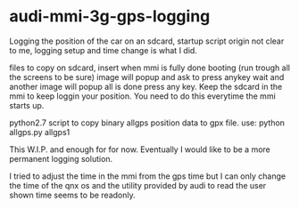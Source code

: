 # audi-mmi-3g-gps-logging
Logging the position of the car on an sdcard, startup script origin not clear to me, logging setup and time change is what I did.

files to copy on sdcard, insert when mmi is fully done booting (run trough all the screens to be sure)
image will popup and ask to press anykey wait and another image will popup all is done press any key. 
Keep the sdcard in the mmi to keep loggin your position.
You need to do this everytime the mmi starts up.

python2.7 script to copy binary allgps position data to gpx file. use:  python allgps.py allgps1

This W.I.P. and enough for for now. Eventually I would like to be a more permanent logging solution.

I tried to adjust the time in the mmi from the gps time but I can only change the time of the qnx os and the utility provided by audi to read the user shown time seems to be readonly.
